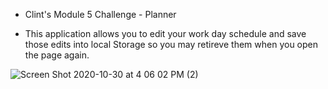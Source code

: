 * Clint's Module 5 Challenge - Planner

- This application allows you to edit your work day schedule and save those edits into local Storage so you may retireve them when you open the page again.

![Screen Shot 2020-10-30 at 4 06 02 PM (2)](https://user-images.githubusercontent.com/71712425/97757130-21570880-1aca-11eb-9397-eecb95620358.png)

